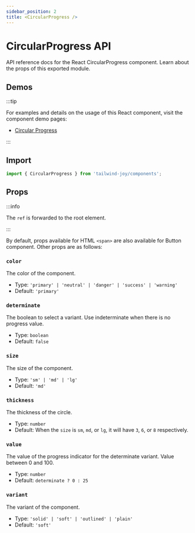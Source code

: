 ```yaml
---
sidebar_position: 2
title: <CircularProgress />
---
```


# CircularProgress API

API reference docs for the React CircularProgress component. Learn about the props of this exported module.

## Demos

:::tip

For examples and details on the usage of this React component, visit the component demo pages:

- [Circular Progress](../components/circular-progress)

:::

## Import

```jsx
import { CircularProgress } from 'tailwind-joy/components';
```

## Props

:::info

The `ref` is forwarded to the root element.

:::

By default, props available for HTML `<span>` are also available for Button component. Other props are as follows:

### `color`

The color of the component.

- Type: `'primary' | 'neutral' | 'danger' | 'success' | 'warning'`
- Default: `'primary'`

### `determinate`

The boolean to select a variant. Use indeterminate when there is no progress value.

- Type: `boolean`
- Default: `false`

### `size`

The size of the component.

- Type: `'sm' | 'md' | 'lg'`
- Default: `'md'`

### `thickness`

The thickness of the circle.

- Type: `number`
- Default: When the `size` is `sm`, `md`, or `lg`, it will have `3`, `6`, or `8` respectively.

### `value`

The value of the progress indicator for the determinate variant. Value between 0 and 100.

- Type: `number`
- Default: `determinate ? 0 : 25`

### `variant`

The variant of the component.

- Type: `'solid' | 'soft' | 'outlined' | 'plain'`
- Default: `'soft'`
